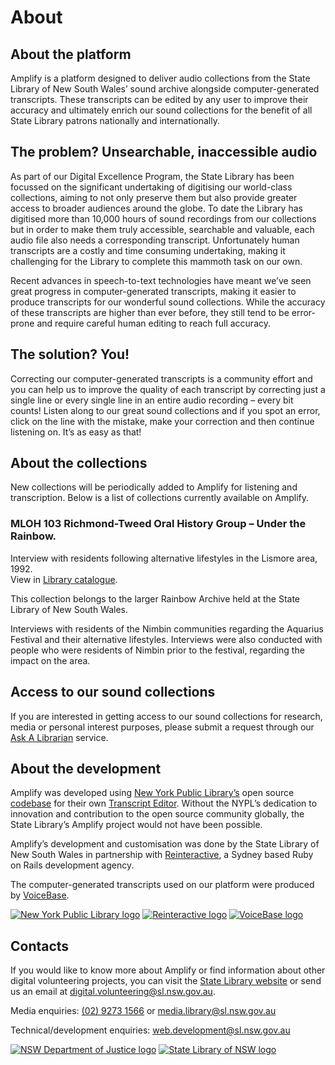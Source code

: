 # About

## About the platform

Amplify is a platform designed to deliver audio collections from the State Library of New South Wales’ sound archive alongside computer-generated transcripts. These transcripts can be edited by any user to improve their accuracy and ultimately enrich our sound collections for the benefit of all State Library patrons nationally and internationally.

## The problem? Unsearchable, inaccessible audio

As part of our Digital Excellence Program, the State Library has been focussed on the significant undertaking of digitising our world-class collections, aiming to not only preserve them but also provide greater access to broader audiences around the globe. To date the Library has digitised more than 10,000 hours of sound recordings from our collections but in order to make them truly accessible, searchable and valuable, each audio file also needs a corresponding transcript. Unfortunately human transcripts are a costly and time consuming undertaking, making it challenging for the Library to complete this mammoth task on our own. 

Recent advances in speech-to-text technologies have meant we’ve seen great progress in computer-generated transcripts, making it easier to produce transcripts for our wonderful sound collections. While the accuracy of these transcripts are higher than ever before, they still tend to be error-prone and require careful human editing to reach full accuracy. 

## The solution? You!

Correcting our computer-generated transcripts is a community effort and you can help us to improve the quality of each transcript by correcting just a single line or every single line in an entire audio recording – every bit counts! Listen along to our great sound collections and if you spot an error, click on the line with the mistake, make your correction and then continue listening on. It’s as easy as that!

## About the collections

New collections will be periodically added to Amplify for listening and transcription. Below is a list of collections currently available on Amplify.

### MLOH 103 Richmond-Tweed Oral History Group – Under the Rainbow. 

Interview with residents following alternative lifestyles in the Lismore area, 1992.  
View in [Library catalogue](http://archival.sl.nsw.gov.au/Details/archive/110317356).

This collection belongs to the larger Rainbow Archive held at the State Library of New South Wales.

Interviews with residents of the Nimbin communities regarding the Aquarius Festival and their alternative lifestyles. Interviews were also conducted with people who were residents of Nimbin prior to the festival, regarding the impact on the area.

## Access to our sound collections

If you are interested in getting access to our sound collections for research, media or personal interest purposes, please submit a request through our [Ask A Librarian](http://www.sl.nsw.gov.au/research-and-collections/ask-librarian) service. 

## About the development

Amplify was developed using [New York Public Library’s](http://nypl.org) open source [codebase](https://github.com/nypl/transcript-editor) for their own [Transcript Editor](http://transcribe.oralhistory.nypl.org). Without the NYPL’s dedication to innovation and contribution to the open source community globally, the State Library’s Amplify project would not have been possible. 

Amplify’s development and customisation was done by the State Library of New South Wales in partnership with [Reinteractive](https://reinteractive.net), a Sydney based Ruby on Rails development agency.

The computer-generated transcripts used on our platform were produced by [VoiceBase](https://www.voicebase.com). 

<div class="logo-strip">
  <a href="http://nypl.org"><img src="/nsw-state-library-amplify/assets/img/nypl_logo.jpg" alt="New York Public Library logo" title="New York Public Library"></a> 
  <a href="https://reinteractive.net"><img src="/nsw-state-library-amplify/assets/img/reinteractive_logo.png" alt="Reinteractive logo" title="Reinteractive"></a> 
  <a href="https://www.voicebase.com"><img src="/nsw-state-library-amplify/assets/img/voice_base_logo.png" alt="VoiceBase logo" title="VoiceBase"></a>
</div>
 
## Contacts

If you would like to know more about Amplify or find information about other digital volunteering projects, you can visit the [State Library website](http://www.sl.nsw.gov.au) or send us an email at [digital.volunteering@sl.nsw.gov.au](mailto:digital.volunteering@sl.nsw.gov.au).

Media enquiries: [(02) 9273 1566](tel:+61292731566) or [media.library@sl.nsw.gov.au](media.library@sl.nsw.gov.au)

Technical/development enquiries: [web.development@sl.nsw.gov.au](mailto:web.development@sl.nsw.gov.au)

<div class="logo-strip">
  <a href="http://www.justice.nsw.gov.au/"><img src="/nsw-state-library-amplify/assets/img/nsw-justice.png" alt="NSW Department of Justice logo" title="NSW Department of Justice"></a> 
  <a href="http://www.sl.nsw.gov.au"><img src="/nsw-state-library-amplify/assets/img/logo.png" alt="State Library of NSW logo" title="State Library of NSW"></a> 
</div>
